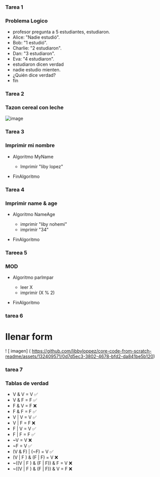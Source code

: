 ### Tarea 1
### Problema Logico
- profesor pregunta a 5 estudiantes, estudiaron.
- Alice: "Nadie estudió".
- Bob: "1 estudió".
- Charlie: "2 estudiaron".
- Dan: "3 estudiaron".
- Eva: "4 estudiaron".
- estudiaron dicen verdad 
- nadie estudio mienten.
- ¿Quién dice verdad?
- fin

### Tarea 2
### Tazon cereal con leche
![image](https://github.com/libbyloppez/core-code-from-scratch-readme/assets/132409571/28eac37f-effe-456c-be8f-f24087885981)

### Tarea 3
### Imprimir mi nombre
* Algoritmo MyName
	* Imprimir "liby lopez"
	
* FinAlgoritmo

### Tarea 4
### Imprimir name & age
* Algoritmo NameAge
	* imprimir "liby nohemi"
	* imprimir "34"
	
* FinAlgoritmo

### Tareea   5 
### MOD  
* Algoritmo parImpar
	* leer X
	* imprimir  (X % 2)
	       
* FinAlgoritmo

### tarea 6
#  llenar  form
! [ imagen] ( https://github.com/libbyloppez/core-code-from-scratch-readme/assets/132409571/0d7d5ec3-3802-4678-bfd2-da841be5b120)

### tarea 7
### Tablas de verdad
* V & V = V ✅ 
* V & F = F ✅ 
* F & V = F ❌
* F & F = F ✅ 
* V | V = V ✅  
* V | F = F ❌
* F | V = V ✅
* F | F = F ✅
* ~V = V	  ❌
* ~F = V	  ✅
* (V & F) | (~F) = V ✅
* (V | F ) & (F | F) = V  ❌
* ~((V | F ) & (F | F)) & F = V ❌
* ~((V | F ) & (F | F)) & V = F ❌
